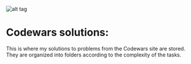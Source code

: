 ![alt tag](https://www.codewars.com/users/Boykinz/badges/large "badge")
# Codewars solutions:
This is where my solutions to problems from the Codewars site are stored. 
They are organized into folders according to the complexity of the tasks.
